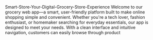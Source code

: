 Smart-Store-Your-Digital-Grocery-Store-Experience
Welcome to our grocery web app—a smart, user-friendly platform built to make online shopping simple and convenient. Whether you're a tech lover, fashion enthusiast, or homemaker searching for everyday essentials, our app is designed to meet your needs. With a clean interface and intuitive navigation, customers can easily browse through product
